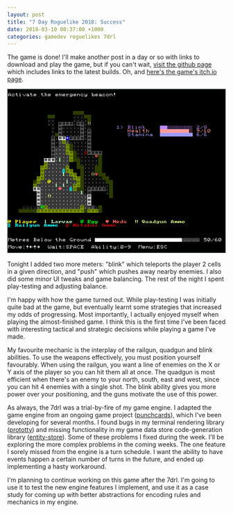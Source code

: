 ```yaml
---
layout: post
title: "7 Day Roguelike 2018: Success"
date: 2018-03-10 00:37:00 +1000
categories: gamedev roguelikes 7drl
---
```


The game is done! I'll make another post in a day or so with links to download
and play the game, but if you can't wait, [visit the github page](https://github.com/stevebob/meters-below-the-ground)
which includes links to the latest builds. Oh, and [here's the game's itch.io page](https://gridbugs.itch.io/meters-below-the-ground).

![screenshot](/images/7drl2018-success/screenshot.png)

Tonight I added two more meters: "blink" which teleports the player 2 cells
in a given direction, and "push" which pushes away nearby enemies. I also did
some minor UI tweaks and game balancing. The rest of the night I spent play-testing
and adjusting balance.

I'm happy with how the game turned out. While play-testing I was initially quite bad
at the game, but eventually learnt some strategies that increased my odds of progressing.
Most importantly, I actually enjoyed myself when playing the almost-finished game. I
think this is the first time I've been faced with interesting tactical and strategic decisions
while playing a game I've made.

My favourite mechanic is the interplay of the railgun, quadgun and blink abilities.
To use the weapons effectively, you must position yourself favourably. When using
the railgun, you want a line of enemies on the X or Y axis of the player so you can hit them
all at once. The quadgun is most efficient when there's an enemy to your north, south, east and west,
since you can hit 4 enemies with a single shot. The blink ability gives you more power
over your positioning, and the guns motivate the use of this power.

As always, the 7drl was a trial-by-fire of my game engine. I adapted the game engine from an
ongoing game project ([punchcards](https://github.com/stevebob/punchcards)), which I've been
developing for several months. I found bugs in my terminal rendering library ([prototty](https://github.com/stevebob/prototty))
and missing functionality in my game data store code-generation library ([entity-store](https://github.com/stevebob/entity-store)).
Some of these problems I fixed during the week. I'll be exploring the more complex problems
in the coming weeks. The one feature I sorely missed from the engine is a turn schedule.
I want the ability to have events happen a certain number of turns in the future, and ended
up implementing a hasty workaround.

I'm planning to continue working on this game after the 7drl. I'm going to use it to test the new
engine features I implement, and use it as a case study for coming up with better abstractions
for encoding rules and mechanics in my engine.
